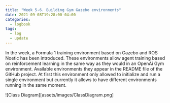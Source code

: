 ```yaml
---
title: "Week 5-6. Building Gym Gazebo environments"
date: 2021-09-08T19:28:00-04:00
categories:
  - logbook
tags:
  - log
  - update
---
```


In the week, a Formula 1 training environment based on Gazebo and ROS Noetic has been introduced. These environments allow
agent training based on reinforcement learning in the same way as they would in an OpenAi Gym environment. Available environments
they appear in the README file of the GitHub project.
At first this environment only allowed to initialize and run a single environment but currently it allows to have different environments running in the same moment.

![Class Diagram][assets/images/ClassDiagram.png]